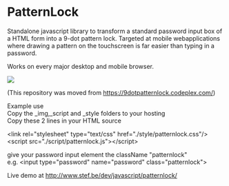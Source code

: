 # PatternLock
Standalone javascript library to transform a standard password input box of a HTML form into a 9-dot pattern lock.
Targeted at mobile webapplications where drawing a pattern on the touchscreen is far easier than typing in a password.

Works on every major desktop and mobile browser.

<img src="http://blog.stef.be/5/Steffest_API_Javascriptlibrary9dotPatternLock_AA9C_patternlock_example_3.jpg">

(This repository was moved from https://9dotpatternlock.codeplex.com/)

Example use  
Copy the _img,_script and _style folders to your hosting  
Copy these 2 lines in your HTML source  

&lt;link rel="stylesheet" type="text/css" href="./style/patternlock.css"/>  
&lt;script src="./script/patternlock.js">&lt;/script>  

give your password input element the className "patternlock"  
e.g. &lt;input type="password" name="password" class="patternlock">

Live demo at http://www.stef.be/dev/javascript/patternlock/
